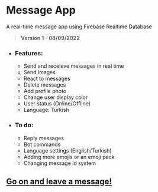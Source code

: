 # Message App
A real-time message app using Firebase Realtime Database

> **Version 1 - 08/09/2022**
* ### Features:
    * Send and receieve messages in real time
    * Send images
    * React to messages
    * Delete messages
    * Add profile photo
    * Change user display color
    * User status (Online/Offline)
    * Language: Turkish
* ### To do:
    * Reply messages
    * Bot commands
    * Language settings (English/Turkish)
    * Adding more emojis or an emoji pack
    * Changing message id system

## [Go on and leave a message!](https://kaganozer.github.io/message-app/)